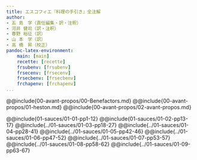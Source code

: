 ```yaml
---
title: エスコフィエ『料理の手引き』全注解
author:
- 五 島　学（責任編集・訳・注釈）
- 河井 健司（訳・注釈）
- 春野 裕征（訳）
- 山 本　学（訳）
- 高 橋　昇（校正）
pandoc-latex-environment:
    main: [main]
    recette: [recette]
    frsubenv: [frsubenv]
    frsecenv: [frsecenv]
    frsecbenv: [frsecbenv]
    frchapenv: [frchapenv]
...
```



@@include{00-avant-propos/00-Benefactors.md}
@@include{00-avant-propos/01-heston.md}
@@include{00-avant-propos/02-avant-propos.md}

@@include{01-sauces/01-01-pp1-12}
@@include{01-sauces/01-02-pp13-17}
@@include{../01-sauces/01-03-pp18-27}
@@include{../01-sauces/01-04-pp28-41}
@@include{../01-sauces/01-05-pp42-46}
@@include{../01-sauces/01-06-pp47-52}
@@include{../01-sauces/01-07-pp53-57}
@@include{../01-sauces/01-08-pp58-62}
@@include{../01-sauces/01-09-pp63-67}


